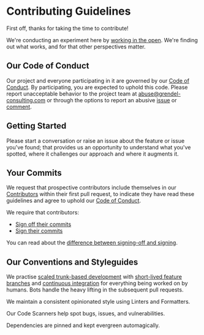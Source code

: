 # Contributing Guidelines

First off, thanks for taking the time to contribute!

We're conducting an experiment here by
[working in the open](https://visitmy.website/2020/01/25/blogging-working-open/). We're finding
out what works, and for that other perspectives matter.

## Our Code of Conduct

Our project and everyone participating in it are governed by our
[Code of Conduct](CODE_OF_CONDUCT.md). By participating, you are expected to
uphold this code. Please report unacceptable behavior to the project team at
[abuse@grendel-consulting.com][contact] or through the options to report an abusive
[issue](https://docs.github.com/en/github/building-a-strong-community/reporting-abuse-or-spam#reporting-an-issue-or-pull-request)
or
[comment](https://docs.github.com/en/github/building-a-strong-community/reporting-abuse-or-spam#reporting-a-comment).

## Getting Started

Please start a conversation or raise an issue about the feature or issue you've
found; that provides us an opportunity to understand what you've spotted, where
it challenges our approach and where it augments it.

## Your Commits

We request that prospective contributors include themselves in our [Contributors](../CONTRIBUTORS.md)
within their first pull request, to indicate they have read these guidelines and
agree to uphold our [Code of Conduct](CODE_OF_CONDUCT.md).

We require that contributors:

- [Sign off their commits](https://docs.github.com/en/repositories/managing-your-repositorys-settings-and-features/managing-repository-settings/managing-the-commit-signoff-policy-for-your-repository#about-commit-signoffs)
- [Sign their commits](https://docs.github.com/en/authentication/managing-commit-signature-verification/signing-commits)

You can read about the [difference between signing-off and signing](https://medium.com/@MarkEmeis/git-commit-signoff-vs-signing-9f37ee272b14).

## Our Conventions and Styleguides

We practise [scaled trunk-based development](https://trunkbaseddevelopment.com/) with
[short-lived feature branches](https://trunkbaseddevelopment.com/short-lived-feature-branches/)
and [continuous integration](https://trunkbaseddevelopment.com/continuous-integration/)
for everything being worked on by humans. Bots handle the heavy lifting in the
subsequent pull requests.

We maintain a consistent opinionated style using Linters and Formatters.

Our Code Scanners help spot bugs, issues, and vulnerabilities.

Dependencies are pinned and kept evergreen automagically.

[contact]: mailto:abuse@grendel-consulting.com
